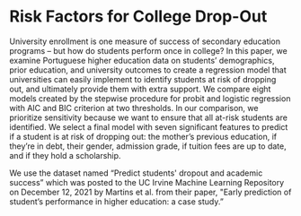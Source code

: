 # Risk Factors for College Drop-Out
University enrollment is one measure of success of secondary education programs – but how do students perform once in college? In this paper, we examine Portuguese higher education data on students’ demographics, prior education, and university outcomes to create a regression model that universities can easily implement to identify students at risk of dropping out, and ultimately provide them with extra support. We compare eight models created by the stepwise procedure for probit and logistic regression with AIC and BIC criterion at two thresholds. In our comparison, we prioritize sensitivity because we want to ensure that all at-risk students are identified. We select a final model with seven significant features to predict if a student is at risk of dropping out: the mother’s previous education, if they’re in debt, their gender, admission grade, if tuition fees are up to date, and if they hold a scholarship.

We use the dataset named “Predict students' dropout and academic success” which was posted to the UC Irvine Machine Learning Repository on December 12, 2021 by Martins et al. from their paper, "Early prediction of student’s performance in higher education: a case study.”
